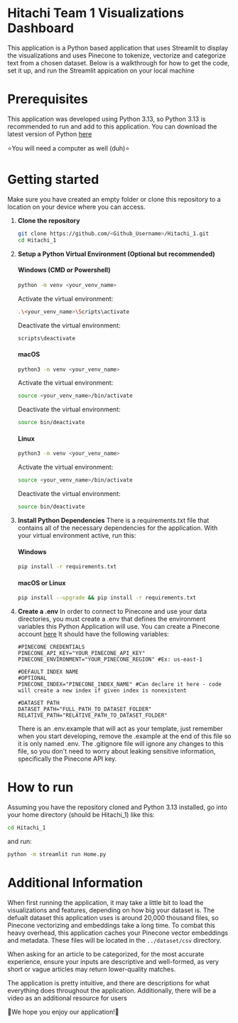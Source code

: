 # Hitachi Team 1 Visualizations Dashboard
This application is a Python based application that uses Streamlit to display the visualizations and uses Pinecone to tokenize, vectorize and categorize text from a chosen dataset. Below is a walkthrough for how to get the code, set it up, and run the Streamlit appication on your local machine

# Prerequisites
This application was developed using Python 3.13, so Python 3.13 is recommended to run and add to this application. You can download the latest version of Python [here](https://www.python.org/downloads/)

⭐You will need a computer as well (duh)⭐

# Getting started
Make sure you have created an empty folder or clone this repository to a location on your device where you can access.

1. **Clone the repository**
    ```bash
    git clone https://github.com/<Github_Username>/Hitachi_1.git
    cd Hitachi_1
    ```
2. **Setup a Python Virtual Environment (Optional but recommended)**
    #### Windows (CMD or Powershell)
    ```bash
    python -m venv <your_venv_name>
    ```
    Activate the virtual environment:
    ```bash
    .\<your_venv_name>\Scripts\activate
    ```
    Deactivate the virtual environment:
    ```bash
    scripts\deactivate
    ```
    
    #### macOS
    ```bash
    python3 -m venv <your_venv_name>
    ```
    Activate the virtual environment:
    ```bash
    source <your_venv_name>/bin/activate
    ```
    Deactivate the virtual environment:
    ```bash
    source bin/deactivate
    ```
    #### Linux
    ```bash
    python3 -m venv <your_venv_name>
    ```
    Activate the virtual environment:
    ```bash
    source <your_venv_name>/bin/activate
    ```
    Deactivate the virtual environment:
    ```bash
    source bin/deactivate
    ```
3. **Install Python Dependencies**
    There is a requirements.txt file that contains all of the necessary dependencies for the application. With your virtual environment active, run this:

    #### Windows
    ```bash
    pip install -r requirements.txt
    ```
    #### macOS or Linux
     ```bash
    pip install --upgrade && pip install -r requirements.txt
    ```
4. **Create a .env**
    In order to connect to Pinecone and use your data directories, you must create a .env that defines the environment variables this Python Application will use. You can create a Pinecone account [here](https://www.pinecone.io/) It should have the following variables:

    ```
    #PINECONE CREDENTIALS
    PINECONE_API_KEY="YOUR_PINECONE_API_KEY"
    PINECONE_ENVIRONMENT="YOUR_PINECONE_REGION" #Ex: us-east-1

    #DEFAULT INDEX NAME
    #OPTIONAL
    PINECONE_INDEX="PINECONE_INDEX_NAME" #Can declare it here - code will create a new index if given index is nonexistent

    #DATASET PATH
    DATASET_PATH="FULL_PATH_TO_DATASET_FOLDER"
    RELATIVE_PATH="RELATIVE_PATH_TO_DATASET_FOLDER"
    ```
    There is an .env.example that will act as your template, just remember when you start developing, remove the .example at the end of this file so it is only named .env. The .gitignore file will ignore any changes to this file, so you don't need to worry about leaking sensitive information, specifically the Pinecone API key.

# How to run
Assuming you have the repository cloned and Python 3.13 installed, go into your home directory (should be Hitachi_1) like this:
```bash
cd Hitachi_1
```

and run:
```bash
python -m streamlit run Home.py
```

# Additional Information
When first running the application, it may take a little bit to load the visualizations and features, depending on how big your dataset is. The defualt dataset this application uses is around 20,000 thousand files, so Pinecone vectorizing and embeddings take a long time. To combat this heavy overhead, this application caches your Pinecone vector embeddings and metadata. These files will be located in the ```../dataset/csv``` directory.


When asking for an article to be categorized, for the most accurate experience, ensure your inputs are descriptive and well-formed, as very short or vague articles may return lower-quality matches. 

The application is pretty intuitive, and there are descriptions for what everything does throughout the application. Additionally, there will be a video as an additional resource for users

🌟We hope you enjoy our application!🌟
